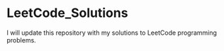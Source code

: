 # LeetCode_Solutions
I will update this repository with my solutions to LeetCode programming problems.

